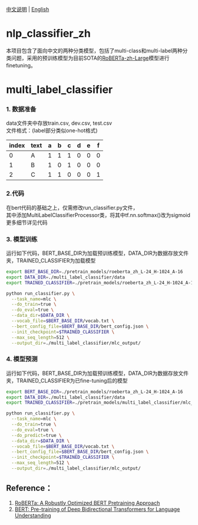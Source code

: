 [中文说明](https://github.com/AarynBaelish/nlp_classifier_zh/blob/master/README.md) | [English](https://github.com/AarynBaelish/nlp_classifier_zh/blob/master/README_EN.md)

# nlp_classifier_zh
本项目包含了面向中文的两种分类模型，包括了multi-class和multi-label两种分类问题，采用的预训练模型为目前SOTA的[RoBERTa-zh-Large](https://github.com/brightmart/roberta_zh)模型进行finetuning。

# multi_label_classifier  
### 1. 数据准备
data文件夹中存放train.csv, dev.csv, test.csv    
文件格式：(label部分类似one-hot格式)  

| index | text | a | b | c | d | e | f |  
|-------|------|---|---|---|---|---|---|  
|  0    |   A  | 1 | 1 | 1 | 0 | 0 | 0 | 
|  1    |   B  | 1 | 0 | 1 | 0 | 0 | 0 | 
|  2    |   C  | 1 | 1 | 0 | 0 | 0 | 1 | 


### 2.代码
在bert代码的基础之上，仅需修改run_classifier.py文件，  
其中添加MultiLabelClassifierProcessor类，将其中tf.nn.softmax()改为sigmoid  
更多细节详见代码

### 3. 模型训练
运行如下代码，BERT_BASE_DIR为加载预训练模型，DATA_DIR为数据存放文件夹，TRAINED_CLASSIFIER为加载模型
```bash
export BERT_BASE_DIR=./pretrain_models/roeberta_zh_L-24_H-1024_A-16
export DATA_DIR=./multi_label_classifier/data
export TRAINED_CLASSIFIER=./pretrain_models/roeberta_zh_L-24_H-1024_A-16

python run_classifier.py \
  --task_name=mlc \
  --do_train=true \
  --do_eval=true \
  --data_dir=$DATA_DIR \
  --vocab_file=$BERT_BASE_DIR/vocab.txt \
  --bert_config_file=$BERT_BASE_DIR/bert_config.json \
  --init_checkpoint=$TRAINED_CLASSIFIER \
  --max_seq_length=512 \
  --output_dir=./multi_label_classifier/mlc_output/
```

### 4. 模型预测
运行如下代码，BERT_BASE_DIR为加载预训练模型，DATA_DIR为数据存放文件夹，TRAINED_CLASSIFIER为已fine-tuning后的模型

```bash
export BERT_BASE_DIR=./pretrain_models/roeberta_zh_L-24_H-1024_A-16
export DATA_DIR=./multi_label_classifier/data
export TRAINED_CLASSIFIER=./pretrain_models/multi_label_classifier/mlc_output/model.ckpt-10000

python run_classifier.py \
  --task_name=mlc \
  --do_train=true \
  --do_eval=true \
  --do_predict=true \
  --data_dir=$DATA_DIR \
  --vocab_file=$BERT_BASE_DIR/vocab.txt \
  --bert_config_file=$BERT_BASE_DIR/bert_config.json \
  --init_checkpoint=$TRAINED_CLASSIFIER \
  --max_seq_length=512 \
  --output_dir=./multi_label_classifier/mlc_output/
```

## Reference：  
1. [RoBERTa: A Robustly Optimized BERT Pretraining Approach](https://github.com/google-research/bert)
2. [BERT: Pre-training of Deep Bidirectional Transformers for Language Understanding](https://github.com/brightmart/roberta_zh)
